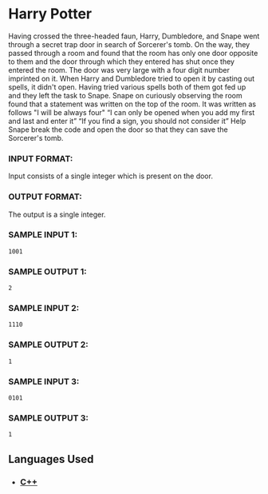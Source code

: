 # Harry Potter

Having crossed the three-headed faun, Harry, Dumbledore, and Snape went through a secret trap door in search of Sorcerer's tomb. On the way, they passed through a room and found that the room has only one door opposite to them and the door through which they entered has shut once they entered the room. The door was very large with a four digit number imprinted on it. When Harry and Dumbledore tried to open it by casting out spells, it didn't open. Having tried various spells both of them got fed up and they left the task to Snape. Snape on curiously observing the room found that a statement was written on the top of the room. It was written as follows "I will be always four" “I can only be opened when you add my first and last and enter it” “If you find a sign, you should not consider it” Help Snape break the code and open the door so that they can save the Sorcerer's tomb.

### INPUT FORMAT:

Input consists of a single integer which is present on the door.

### OUTPUT FORMAT:

The output is a single integer.

### SAMPLE INPUT 1: 

```
1001
```

### SAMPLE OUTPUT 1: 

```
2
```

### SAMPLE INPUT 2: 

```
1110
```

### SAMPLE OUTPUT 2: 

```
1
```

### SAMPLE INPUT 3: 

```
0101
```

### SAMPLE OUTPUT 3: 

```
1
```


## Languages Used

- ### [C++](question_07.cpp)
